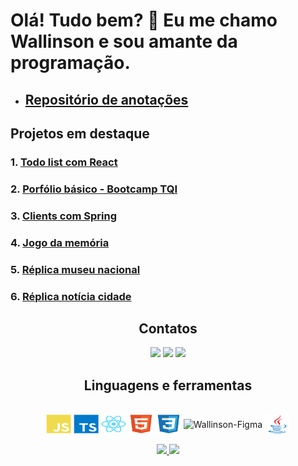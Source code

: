 # Olá! Tudo bem? 👋 Eu me chamo Wallinson e sou amante da programação.

- ## [Repositório de anotações](https://github.com/wallinsonrocha/Estudos)

## Projetos em destaque
### 1. [Todo list com React](https://github.com/wallinsonrocha/todo-list-react)
### 2. [Porfólio básico - Bootcamp TQI](https://github.com/wallinsonrocha/portfolio-basico-TQI-bootcamp)
### 3. [Clients com Spring](https://github.com/wallinsonrocha/Clients)
### 4. [Jogo da memória](https://github.com/wallinsonrocha/jogo-da-memoria-bootcamp-TQI)
### 5. [Réplica museu nacional](https://github.com/wallinsonrocha/replica-museu-nacional)
### 6. [Réplica notícia cidade](https://github.com/wallinsonrocha/noticias-cidade-replica)

<h2 align="center">Contatos</h2>
<div align="center"> 
  <a href="https://instagram.com/wallinsonrocha" target="_blank"><img src="https://img.shields.io/badge/-Instagram-%23E4405F?style=for-the-badge&logo=instagram&logoColor=white" target="_blank"></a>
  <a href = "mailto:wrnr288@gmail.com"><img src="https://img.shields.io/badge/-Gmail-%23333?style=for-the-badge&logo=gmail&logoColor=white" target="_blank"></a>
  <a href="https://www.linkedin.com/in/wallinsonrocha/" target="_blank"><img src="https://img.shields.io/badge/-LinkedIn-%230077B5?style=for-the-badge&logo=linkedin&logoColor=white" target="_blank"></a>  
</div>


<h2 align="center">Linguagens e ferramentas</h2>

<div align="center"><br>
  <img align="center" alt="Wallinson-Js" height="30" width="40" src="https://raw.githubusercontent.com/devicons/devicon/master/icons/javascript/javascript-plain.svg">
  <img align="center" alt="Wallinson-Ts" height="30" width="40" src="https://raw.githubusercontent.com/devicons/devicon/master/icons/typescript/typescript-plain.svg">
  <img align="center" alt="Wallinson-React" height="30" width="40" src="https://raw.githubusercontent.com/devicons/devicon/master/icons/react/react-original.svg">
  <img align="center" alt="Wallinson-HTML" height="30" width="40" src="https://raw.githubusercontent.com/devicons/devicon/master/icons/html5/html5-original.svg">
  <img align="center" alt="Wallinson-CSS" height="30" width="40" src="https://raw.githubusercontent.com/devicons/devicon/master/icons/css3/css3-original.svg">  
  <img align="center" alt="Wallinson-Figma" height="30" width="40" src="https://cdn.jsdelivr.net/gh/devicons/devicon/icons/figma/figma-original.svg" />
  <img align="center" alt="Wallinson-Java" height="30" width="40" src="https://raw.githubusercontent.com/devicons/devicon/master/icons/java/java-original.svg" />
</div>
<br/>
<div align="center">
  <a href="https://github.com/wallinsonrocha">
  <img height="180em" src="https://github-readme-stats.vercel.app/api?username=wallinsonrocha&show_icons=true&theme=merko&include_all_commits=true&count_private=true"/>
  <img height="180em" src="https://github-readme-stats.vercel.app/api/top-langs/?username=wallinsonrocha&layout=compact&langs_count=7&theme=merko"/>
</div>
